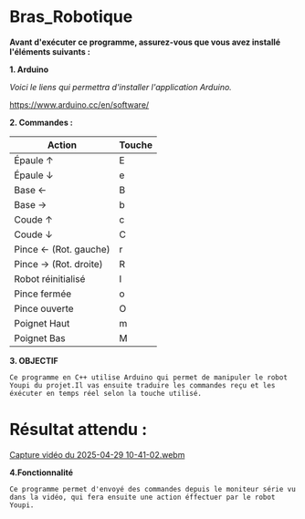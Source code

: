 # Bras_Robotique

**Avant d'exécuter ce programme, assurez-vous que vous avez installé l'éléments suivants :**

**1. Arduino**

*Voici le liens qui permettra d'installer l'application Arduino.*

https://www.arduino.cc/en/software/

**2. Commandes :**

| **Action**                   | **Touche** |
|------------------------------|------------|
| Épaule ↑                      | E          |
| Épaule ↓                      | e          |
| Base ←                        | B          |
| Base →                        | b          |
| Coude ↑                       | c          |
| Coude ↓                       | C          |
| Pince ← (Rot. gauche)         | r          |
| Pince → (Rot. droite)         | R          |
| Robot réinitialisé            | I          |
| Pince fermée                  | o          |
| Pince ouverte                 | O          |
| Poignet Haut                  | m          |
| Poignet Bas                   | M          |


**3. OBJECTIF**

  ``Ce programme en C++ utilise Arduino qui permet de manipuler le robot Youpi du projet.Il vas ensuite traduire les commandes reçu et les éxécuter en temps réel selon la touche utilisé.``
   
# Résultat attendu : 

[Capture vidéo du 2025-04-29 10-41-02.webm]( https://github.com/user-attachments/assets/0f3d6606-519f-418b-b2f3-31cb6ebe32f9)


**4.Fonctionnalité**

``Ce programme permet d'envoyé des commandes depuis le moniteur série vu dans la vidéo, qui fera ensuite une action éffectuer par le robot Youpi.``

